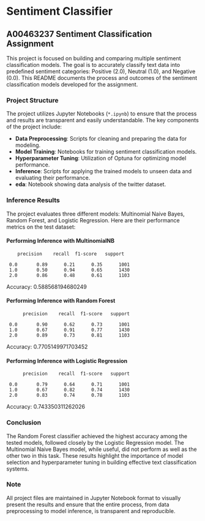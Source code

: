 # Sentiment Classifier

## A00463237 Sentiment Classification Assignment

This project is focused on building and comparing multiple sentiment classification models. The goal is to accurately classify text data into predefined sentiment categories: Positive (2.0), Neutral (1.0), and Negative (0.0). This README documents the process and outcomes of the sentiment classification models developed for the assignment.

### Project Structure

The project utilizes Jupyter Notebooks (`*.ipynb`) to ensure that the process and results are transparent and easily understandable. The key components of the project include:

- **Data Preprocessing**: Scripts for cleaning and preparing the data for modeling.
- **Model Training**: Notebooks for training sentiment classification models.
- **Hyperparameter Tuning**: Utilization of Optuna for optimizing model performance.
- **Inference**: Scripts for applying the trained models to unseen data and evaluating their performance.
- **eda**: Notebook showing data analysis of the twitter dataset.

### Inference Results

The project evaluates three different models: Multinomial Naive Bayes, Random Forest, and Logistic Regression. Here are their performance metrics on the test dataset:

#### Performing Inference with MultinomialNB

        precision    recall  f1-score   support

     0.0       0.89      0.21      0.35      1001
     1.0       0.50      0.94      0.65      1430
     2.0       0.86      0.48      0.61      1103


Accuracy: 0.588568194680249


#### Performing Inference with Random Forest

          precision    recall  f1-score   support

     0.0       0.90      0.62      0.73      1001
     1.0       0.67      0.91      0.77      1430
     2.0       0.89      0.73      0.81      1103



Accuracy: 0.7705149971703452


#### Performing Inference with Logistic Regression

          precision    recall  f1-score   support

     0.0       0.79      0.64      0.71      1001
     1.0       0.67      0.82      0.74      1430
     2.0       0.83      0.74      0.78      1103


Accuracy: 0.743350311262026


### Conclusion

The Random Forest classifier achieved the highest accuracy among the tested models, followed closely by the Logistic Regression model. The Multinomial Naive Bayes model, while useful, did not perform as well as the other two in this task. These results highlight the importance of model selection and hyperparameter tuning in building effective text classification systems.

### Note

All project files are maintained in Jupyter Notebook format to visually present the results and ensure that the entire process, from data preprocessing to model inference, is transparent and reproducible.

